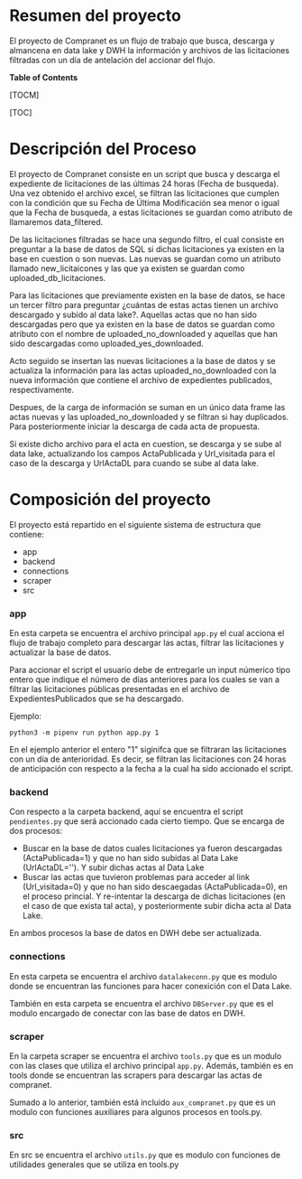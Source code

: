 # Resumen del proyecto
El proyecto de Compranet es un flujo de trabajo que busca, descarga y almancena en data lake y DWH la información y archivos de las licitaciones filtradas con un día de antelación del accionar del flujo.

**Table of Contents**

[TOCM]

[TOC]

# Descripción del Proceso
El proyecto de Compranet consiste en un script que busca y descarga el expediente de licitaciones de las últimas 24 horas (Fecha de busqueda). Una vez obtenido el archivo excel, se filtran las licitaciones que cumplen con la condición que su Fecha de Última Modificación sea menor o igual que la Fecha de busqueda, a estas licitaciones se guardan como atributo de llamaremos data_filtered.

De las licitaciones filtradas se hace una segundo filtro, el cual consiste en preguntar a la base de datos de SQL si dichas licitaciones ya existen en la base en cuestion o son nuevas. Las nuevas se guardan como un atributo llamado new_licitaicones y las que ya existen se guardan como uploaded_db_licitaciones. 

Para las licitaciones que previamente existen en la base de datos, se hace un tercer filtro para preguntar ¿cuántas de estas actas tienen un archivo descargado y subido al data lake?. Aquellas actas que no han sido descargadas pero que ya existen en la base de datos se guardan como atributo con el nombre de uploaded_no_downloaded y aquellas que han sido descargadas como uploaded_yes_downloaded.

Acto seguido se insertan las nuevas licitaciones a la base de datos y se actualiza la información para las actas uploaded_no_downloaded con la nueva información que contiene el archivo de expedientes publicados, respectivamente.

Despues, de la carga de información se suman en un único data frame las actas nuevas y las uploaded_no_downloaded y se filtran si hay duplicados. Para posteriormente iniciar la descarga de cada acta de propuesta.

Si existe dicho archivo para el acta en cuestion, se descarga y se sube al data lake, actualizando los campos ActaPublicada y Url_visitada para el caso de la descarga y UrlActaDL para cuando se sube al data lake.

# Composición del proyecto
El proyecto está repartido en el siguiente sistema de estructura que contiene:
* app
* backend
* connections
* scraper
* src

### app
En esta carpeta se encuentra el archivo principal  `app.py` el cual acciona el flujo de trabajo completo para descargar las actas, filtrar las licitaciones y actualizar la base de datos.

Para accionar el script el usuario debe de entregarle un input númerico tipo entero que indique el número de días anteriores para los cuales se van a filtrar las licitaciones públicas presentadas en el archivo de ExpedientesPublicados que se ha descargado.

Ejemplo:

```
python3 -m pipenv run python app.py 1
```
En el ejemplo anterior el entero "1" siginifca que se filtraran las licitaciones con un día de 
anterioridad. Es decir, se filtran las licitaciones con 24 horas de anticipación con respecto a la fecha a la cual ha sido accionado el script.

### backend
Con respecto a la carpeta backend, aquí se encuentra el script `pendientes.py` que será accionado cada cierto tiempo. Que se encarga de dos procesos:
* Buscar en la base de datos cuales licitaciones ya fueron descargadas (ActaPublicada=1) y que no han sido subidas al Data Lake (UrlActaDL=''). Y subir dichas actas al Data Lake
* Buscar las actas que tuvieron problemas para acceder al link (Url_visitada=0) y que no han sido descaegadas (ActaPublicada=0), en el proceso princial. Y re-intentar la descarga de dichas licitaciones (en el caso de que exista tal acta), y posteriormente subir dicha acta al Data Lake.

En ambos procesos la base de datos en DWH debe ser actualizada.

### connections
En esta carpeta se encuentra el archivo `datalakeconn.py` que es modulo donde se encuentran las funciones para hacer conexición con el Data Lake.

También en esta carpeta se encuentra el archivo `DBServer.py` que es el modulo encargado de conectar con las base de datos en DWH.

### scraper
En la carpeta scraper se encuentra el archivo `tools.py` que es un modulo con las clases que utiliza el archivo principal `app.py`. Además, también es en tools donde se encuentran las scrapers para descargar las actas de compranet.

Sumado a lo anterior, también está incluido `aux_compranet.py` que es un modulo con funciones auxiliares para algunos procesos en tools.py.

### src
En src se encuentra el archivo `utils.py` que es modulo con funciones de utilidades generales que se utiliza en tools.py